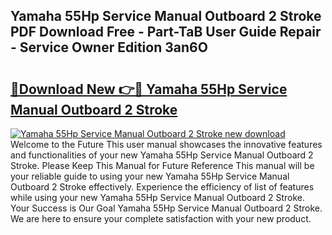 ## Yamaha 55Hp Service Manual Outboard 2 Stroke PDF Download Free - Part-TaB User Guide Repair - Service Owner Edition 3an6O

# <h2><a href="http://bc70961.oget.top/?id=Yamaha+55Hp+Service+Manual+Outboard+2+Stroke">🔗Download New 👉🔴 Yamaha 55Hp Service Manual Outboard 2 Stroke</a></h2>

[![Yamaha 55Hp Service Manual Outboard 2 Stroke new download](https://i.imgur.com/5g1atiW.png)](http://bc70961.oget.top/?id=Yamaha+55Hp+Service+Manual+Outboard+2+Stroke)
Welcome to the Future This user manual showcases the innovative features and functionalities of your new Yamaha 55Hp Service Manual Outboard 2 Stroke. Please Keep This Manual for Future Reference This manual will be your reliable guide to using your new Yamaha 55Hp Service Manual Outboard 2 Stroke effectively. Experience the efficiency of list of features while using your new Yamaha 55Hp Service Manual Outboard 2 Stroke. Your Success is Our Goal Yamaha 55Hp Service Manual Outboard 2 Stroke. We are here to ensure your complete satisfaction with your new product.

